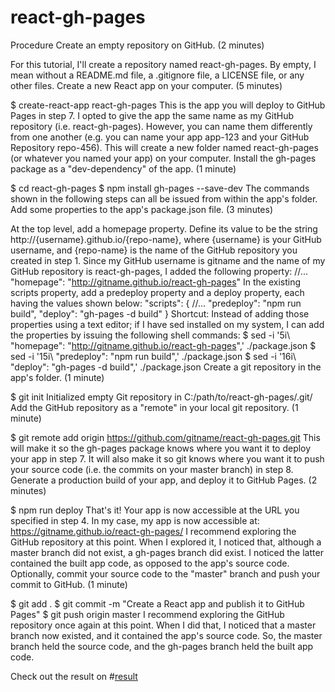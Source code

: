 # react-gh-pages
Procedure
Create an empty repository on GitHub. (2 minutes)

For this tutorial, I'll create a repository named react-gh-pages.
By empty, I mean without a README.md file, a .gitignore file, a LICENSE file, or any other files.
Create a new React app on your computer. (5 minutes)

$ create-react-app react-gh-pages
This is the app you will deploy to GitHub Pages in step 7.
I opted to give the app the same name as my GitHub repository (i.e. react-gh-pages). However, you can name them differently from one another (e.g. you can name your app app-123 and your GitHub Repository repo-456).
This will create a new folder named react-gh-pages (or whatever you named your app) on your computer.
Install the gh-pages package as a "dev-dependency" of the app. (1 minute)

$ cd react-gh-pages
$ npm install gh-pages --save-dev
The commands shown in the following steps can all be issued from within the app's folder.
Add some properties to the app's package.json file. (3 minutes)

At the top level, add a homepage property. Define its value to be the string http://{username}.github.io/{repo-name}, where {username} is your GitHub username, and {repo-name} is the name of the GitHub repository you created in step 1. Since my GitHub username is gitname and the name of my GitHub repository is react-gh-pages, I added the following property:
//...
"homepage": "http://gitname.github.io/react-gh-pages"
In the existing scripts property, add a predeploy property and a deploy property, each having the values shown below:
"scripts": {
  //...
  "predeploy": "npm run build",
  "deploy": "gh-pages -d build"
}
Shortcut: Instead of adding those properties using a text editor; if I have sed installed on my system, I can add the properties by issuing the following shell commands:
$ sed -i '5i\  "homepage": "http://gitname.github.io/react-gh-pages",' ./package.json
$ sed -i '15i\    "predeploy": "npm run build",' ./package.json
$ sed -i '16i\    "deploy": "gh-pages -d build",' ./package.json
Create a git repository in the app's folder. (1 minute)

$ git init
Initialized empty Git repository in C:/path/to/react-gh-pages/.git/
Add the GitHub repository as a "remote" in your local git repository. (1 minute)

$ git remote add origin https://github.com/gitname/react-gh-pages.git
This will make it so the gh-pages package knows where you want it to deploy your app in step 7.
It will also make it so git knows where you want it to push your source code (i.e. the commits on your master branch) in step 8.
Generate a production build of your app, and deploy it to GitHub Pages. (2 minutes)

$ npm run deploy
That's it! Your app is now accessible at the URL you specified in step 4.
In my case, my app is now accessible at: https://gitname.github.io/react-gh-pages/
I recommend exploring the GitHub repository at this point. When I explored it, I noticed that, although a master branch did not exist, a gh-pages branch did exist. I noticed the latter contained the built app code, as opposed to the app's source code.
Optionally, commit your source code to the "master" branch and push your commit to GitHub. (1 minute)

$ git add .
$ git commit -m "Create a React app and publish it to GitHub Pages"
$ git push origin master
I recommend exploring the GitHub repository once again at this point. When I did that, I noticed that a master branch now existed, and it contained the app's source code.
So, the master branch held the source code, and the gh-pages branch held the built app code.


Check out the result on #[result](http://atul-mandavkar.github.io/react-gh-pages)
